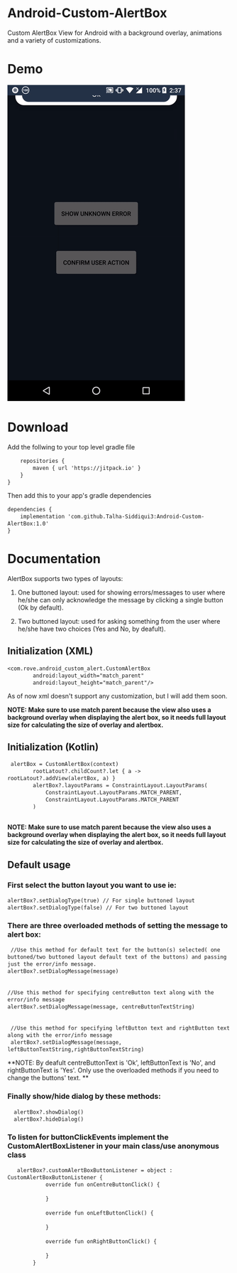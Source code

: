 # Android-Custom-AlertBox
Custom AlertBox View for Android with a background overlay, animations and a variety of customizations. 

# Demo
![](demoGif/demo2.gif)

# Download

Add the follwing to your top level gradle file

```allprojects {
    repositories {
        maven { url 'https://jitpack.io' }
    }
}
```

Then add this to your app's gradle dependencies

```
dependencies {
    implementation 'com.github.Talha-Siddiqui3:Android-Custom-AlertBox:1.0'
}
```

# Documentation

AlertBox supports two types of layouts:

1. One buttoned layout: used for showing errors/messages to user where he/she can only acknowledge the message by clicking a single button         (Ok by default).

2. Two buttoned layout: used for asking something from the user where he/she have two choices (Yes and No, by deafult).

## Initialization (XML)

```
<com.rove.android_custom_alert.CustomAlertBox
        android:layout_width="match_parent"
        android:layout_height="match_parent"/>
```
As of now xml doesn't support any customization, but I will add them soon. 

**NOTE: Make sure to use match parent because the view also uses a background overlay when displaying the alert box, so it needs full layout size for calculating the size of overlay and alertbox.**


## Initialization (Kotlin)

```
 alertBox = CustomAlertBox(context)
        rootLatout?.childCount?.let { a -> rootLatout?.addView(alertBox, a) }
        alertBox?.layoutParams = ConstraintLayout.LayoutParams(
            ConstraintLayout.LayoutParams.MATCH_PARENT,
            ConstraintLayout.LayoutParams.MATCH_PARENT
        )
        
```      

**NOTE: Make sure to use match parent because the view also uses a background overlay when displaying the alert box, so it needs full layout size for calculating the size of overlay and alertbox.**


## Default usage

### First select the button layout you want to use ie:

```
alertBox?.setDialogType(true) // For single buttoned layout
alertBox?.setDialogType(false) // For two buttoned layout
```

### There are three overloaded methods of setting the message to alert box:
```
 //Use this method for default text for the button(s) selected( one buttoned/two buttoned layout default text of the buttons) and passing just the error/info message.
alertBox?.setDialogMessage(message)


//Use this method for specifying centreButton text along with the error/info message
alertBox?.setDialogMessage(message, centreButtonTextString)


 //Use this method for specifying leftButton text and rightButton text along with the error/info message
 alertBox?.setDialogMessage(message, leftButtonTextString,rightButtonTextString)
```

**NOTE: By deafult centreButtonText is 'Ok', leftButtonText is 'No', and rightButtonText is 'Yes'. Only use the overloaded methods if you need to change the buttons' text. **

### Finally show/hide dialog by these methods:

```
  alertBox?.showDialog()
  alertBox?.hideDialog()
```

### To listen for buttonClickEvents implement the CustomAlertBoxListener in your main class/use anonymous class

```
   alertBox?.customAlertBoxButtonListener = object : CustomAlertBoxButtonListener {
            override fun onCentreButtonClick() {
               
            }

            override fun onLeftButtonClick() {

            }

            override fun onRightButtonClick() {

            }
        }
```




